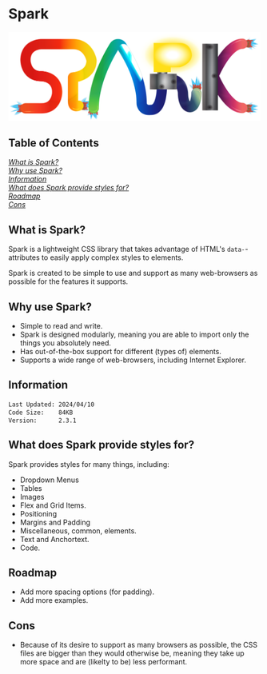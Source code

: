 # Spark

![<Image of Spark's logo.>](./logo.svg)

## Table of Contents

[*What is Spark?*](#what-is-spark)                                            \
[*Why use Spark?*](#why-use-spark)                                            \
[*Information*](#information)                                                 \
[*What does Spark provide styles for?*](#what-does-spark-provide-styles-for)  \
[*Roadmap*](#roadmap)                                                         \
[*Cons*](#cons)

## What is Spark?

Spark is a lightweight CSS library that takes advantage of HTML's
 `data-`-attributes to easily apply complex styles to elements.

Spark is created to be simple to use and support as many web-browsers as
 possible for the features it supports.

## Why use Spark?

- Simple to read and write.  
- Spark is designed modularly, meaning you are able to import only the
   things you absolutely need.  
- Has out-of-the-box support for different (types of) elements.  
- Supports a wide range of web-browsers, including Internet Explorer.

## Information

    Last Updated: 2024/04/10
    Code Size:    84KB
    Version:      2.3.1

## What does Spark provide styles for?

Spark provides styles for many things, including:  
 - Dropdown Menus  
 - Tables  
 - Images  
 - Flex and Grid Items.  
 - Positioning  
 - Margins and Padding  
 - Miscellaneous, common, elements.  
 - Text and Anchortext.  
 - Code.

## Roadmap

- Add more spacing options (for padding).  
- Add more examples.

## Cons

- Because of its desire to support as many browsers as possible, the CSS
   files are bigger than they would otherwise be, meaning they take up more
   space and are (likelty to be) less performant.